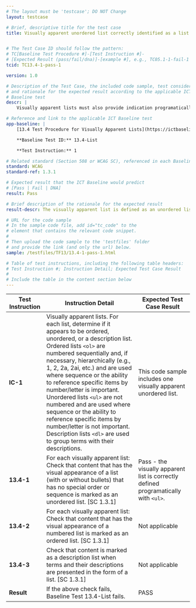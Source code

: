 ```yaml
---
# The layout must be 'testcase'; DO NOT Change
layout: testcase

# Brief, descriptive title for the test case
title: Visually apparent unordered list correctly identified as a list programmatically


# The Test Case ID should follow the pattern:
# TC[Baseline Test Procedure #]-[Test Instruction #]-
# [Expected Result (pass/fail/dna)]-[example #], e.g., TC05.1-1-fail-1
tcid: TC13.4-1-pass-1

version: 1.0

# Description of the Test Case, the included code sample, test considerations,
# and rationale for the expected result according to the applicable ICT
# Baseline test
descr: |
    Visually apparent lists must also provide indication programatically that the informaton is included in a list. In the code sample included in this test case a visually apparent list is correctly defined as a list programatically. 

# Reference and link to the applicable ICT Baseline test
app-baseline: |
    [13.4 Test Procedure for Visually Apparent Lists](https://ictbaseline.access-board.gov/13Structure/#134-test-procedure-for-visually-apparent-lists)

    **Baseline Test ID:** 13.4-List

    **Test Instruction:** 1

# Related standard (Section 508 or WCAG SC), referenced in each Baseline procedure/step
standard: WCAG
standard-ref: 1.3.1

# Expected result that the ICT Baseline would predict
# [Pass | Fail | DNA]
result: Pass

# Brief description of the rationale for the expected result
result-descr: The visually apparent list is defined as an unordered list programatically.

# URL for the code sample
# In the sample code file, add id="tc_code" to the
# element that contains the relevant code snippet.
#
# Then upload the code sample to the 'testfiles' folder
# and provide the link (and only the url) below.
sample: /testfiles/TF13/13.4-1-pass-1.html

# Table of test instructions, including the following table headers:
# Test Instruction #; Instruction Detail; Expected Test Case Result
#
# Include the table in the content section below
---
```

| Test Instruction | Instruction Detail | Expected Test Case Result |
|------------------|--------------------|---------------------------|
| **IC-1** | Visually apparent lists. For each list, determine if it appears to be ordered, unordered, or a description list. Ordered lists `<ol>` are numbered sequentially and, if necessary, hierarchically (e.g., 1, 2, 2a, 2ai, etc.) and are used where sequence or the ability to reference specific items by number/letter is important. Unordered lists `<ul>` are not numbered and are used where sequence or the ability to reference specific items by number/letter is not important. Description lists `<dl>` are used to group terms with their descriptions. | This code sample includes one visually apparent unordered list. | 
| **13.4-1** | For each visually apparent list: Check that content that has the visual appearance of a list (with or without bullets) that has no special order or sequence is marked as an unordered list. [SC 1.3.1] | Pass - the visually apparent list is correctly defined programatically with `<ul>`. |
| **13.4-2** | For each visually apparent list: Check that content that has the visual appearance of a numbered list is marked as an ordered list. [SC 1.3.1] | Not applicable |
| **13.4-3** | Check that content is marked as a description list when terms and their descriptions are presented in the form of a list. [SC 1.3.1] | Not applicable |
| **Result** | If the above check fails, Baseline Test 13.4-List fails. | PASS |